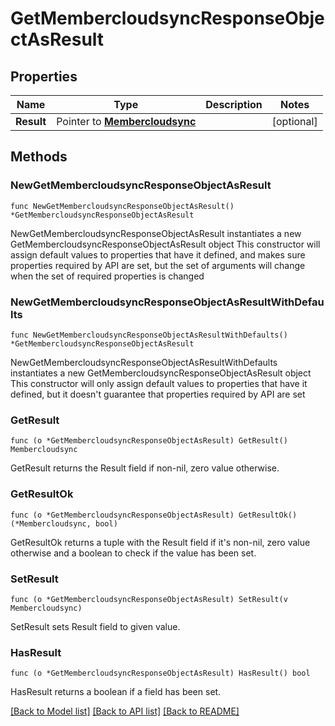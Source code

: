 # GetMembercloudsyncResponseObjectAsResult

## Properties

Name | Type | Description | Notes
------------ | ------------- | ------------- | -------------
**Result** | Pointer to [**Membercloudsync**](Membercloudsync.md) |  | [optional] 

## Methods

### NewGetMembercloudsyncResponseObjectAsResult

`func NewGetMembercloudsyncResponseObjectAsResult() *GetMembercloudsyncResponseObjectAsResult`

NewGetMembercloudsyncResponseObjectAsResult instantiates a new GetMembercloudsyncResponseObjectAsResult object
This constructor will assign default values to properties that have it defined,
and makes sure properties required by API are set, but the set of arguments
will change when the set of required properties is changed

### NewGetMembercloudsyncResponseObjectAsResultWithDefaults

`func NewGetMembercloudsyncResponseObjectAsResultWithDefaults() *GetMembercloudsyncResponseObjectAsResult`

NewGetMembercloudsyncResponseObjectAsResultWithDefaults instantiates a new GetMembercloudsyncResponseObjectAsResult object
This constructor will only assign default values to properties that have it defined,
but it doesn't guarantee that properties required by API are set

### GetResult

`func (o *GetMembercloudsyncResponseObjectAsResult) GetResult() Membercloudsync`

GetResult returns the Result field if non-nil, zero value otherwise.

### GetResultOk

`func (o *GetMembercloudsyncResponseObjectAsResult) GetResultOk() (*Membercloudsync, bool)`

GetResultOk returns a tuple with the Result field if it's non-nil, zero value otherwise
and a boolean to check if the value has been set.

### SetResult

`func (o *GetMembercloudsyncResponseObjectAsResult) SetResult(v Membercloudsync)`

SetResult sets Result field to given value.

### HasResult

`func (o *GetMembercloudsyncResponseObjectAsResult) HasResult() bool`

HasResult returns a boolean if a field has been set.


[[Back to Model list]](../README.md#documentation-for-models) [[Back to API list]](../README.md#documentation-for-api-endpoints) [[Back to README]](../README.md)


